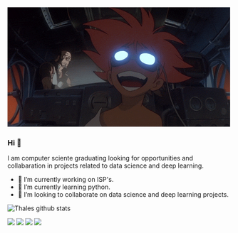 <img src="https://github.com/thalesmorandi/thalesmorandi/blob/master/header.gif">

### Hi 👋
I am computer sciente graduating looking for opportunities and collabaration in projects related to data science and deep learning.
- 🔭 I’m currently working on ISP's.
- 🌱 I’m currently learning python.
- 🤝 I’m looking to collaborate on data science and deep learning projects. 

![Thales github stats](https://github-readme-stats.vercel.app/api?username=thalesmorandi)

[<img src="https://img.shields.io/badge/twitter-%231DA1F2.svg?&style=for-the-badge&logo=twitter&logoColor=white" />](https://twitter.com/thxlin)  [<img src="https://img.shields.io/badge/linkedin-%230077B5.svg?&style=for-the-badge&logo=linkedin&logoColor=white" />](https://www.linkedin.com/in/thalesmorandi/) [<img src = "https://img.shields.io/badge/instagram-%23E4405F.svg?&style=for-the-badge&logo=instagram&logoColor=white">](https://www.instagram.com/thalesmorandi/) [<img src = "https://img.shields.io/badge/facebook-%231877F2.svg?&style=for-the-badge&logo=facebook&logoColor=white">](https://www.facebook.com/thalexmorandi)
